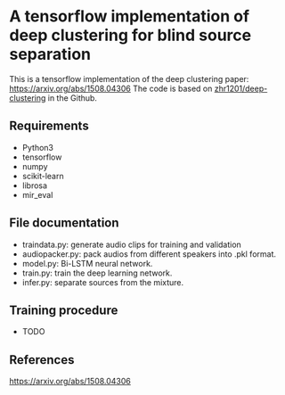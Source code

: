# A tensorflow implementation of deep clustering for blind source separation
This is a tensorflow implementation of the deep clustering paper: https://arxiv.org/abs/1508.04306
The code is based on [zhr1201/deep-clustering](https://github.com/zhr1201/deep-clustering) in the Github.

## Requirements
  * Python3
  * tensorflow
  * numpy
  * scikit-learn
  * librosa
  * mir_eval
  
## File documentation
  * traindata.py: generate audio clips for training and validation
  * audiopacker.py: pack audios from different speakers into .pkl format.
  * model.py: Bi-LSTM neural network.
  * train.py: train the deep learning network. 
  * infer.py: separate sources from the mixture.
  
## Training procedure
  * TODO

## References
  https://arxiv.org/abs/1508.04306
